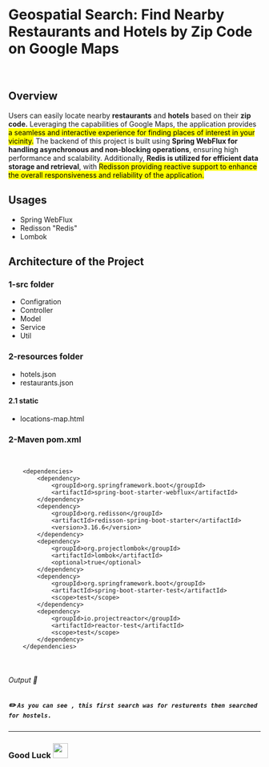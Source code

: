 # Geospatial Search: Find Nearby Restaurants and Hotels by Zip Code on Google Maps 

<br>

## Overview

Users can easily locate nearby <strong>restaurants</strong> and <strong>hotels</strong> based on their <strong>zip code.</strong> 
Leveraging the capabilities of Google Maps, the application provides <mark> a seamless and interactive experience for finding places of interest in your vicinity.</mark> 
The backend of this project is built using <strong>Spring WebFlux for handling asynchronous and non-blocking operations</strong>, ensuring high performance and scalability.
Additionally, <strong>Redis is utilized for efficient data storage and retrieval</strong>, with <mark>Redisson providing reactive support to enhance the overall responsiveness and reliability of the application.</mark>
 
 
## Usages
- Spring WebFlux
- Redisson "Redis"
- Lombok
    


## Architecture of the Project

 ### 1-src folder
   - Configration
   - Controller
   - Model
   - Service
   - Util
     
 ### 2-resources folder
   - hotels.json
   - restaurants.json
   #### 2.1 static
   - locations-map.html
   
### 2-Maven pom.xml
<br> 
    
```
	<dependencies>
		<dependency>
			<groupId>org.springframework.boot</groupId>
			<artifactId>spring-boot-starter-webflux</artifactId>
		</dependency>
		<dependency>
			<groupId>org.redisson</groupId>
			<artifactId>redisson-spring-boot-starter</artifactId>
			<version>3.16.6</version>
		</dependency>
		<dependency>
			<groupId>org.projectlombok</groupId>
			<artifactId>lombok</artifactId>
			<optional>true</optional>
		</dependency>
		<dependency>
			<groupId>org.springframework.boot</groupId>
			<artifactId>spring-boot-starter-test</artifactId>
			<scope>test</scope>
		</dependency>
		<dependency>
			<groupId>io.projectreactor</groupId>
			<artifactId>reactor-test</artifactId>
			<scope>test</scope>
		</dependency>
	</dependencies>
 ```

<br>

###### Output :star_struck:
##### :pencil2: `As you can see , this first search was for resturents then searched for hostels. ` 


---


### Good Luck <img src="https://media.giphy.com/media/hvRJCLFzcasrR4ia7z/giphy.gif" width="30px"> 




